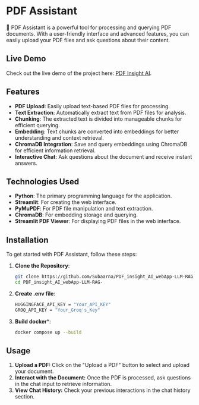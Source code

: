 # PDF Assistant

📄 PDF Assistant is a powerful tool for processing and querying PDF documents. With a user-friendly interface and advanced features, you can easily upload your PDF files and ask questions about their content.


## Live Demo

Check out the live demo of the project here: [PDF Insight AI](https://subarna00-pdf-insight-ai.hf.space).

## Features

- **PDF Upload**: Easily upload text-based PDF files for processing.
- **Text Extraction**: Automatically extract text from PDF files for analysis.
- **Chunking**: The extracted text is divided into manageable chunks for efficient querying.
- **Embedding**: Text chunks are converted into embeddings for better understanding and context retrieval.
- **ChromaDB Integration**: Save and query embeddings using ChromaDB for efficient information retrieval.
- **Interactive Chat**: Ask questions about the document and receive instant answers.


## Technologies Used

- **Python**: The primary programming language for the application.
- **Streamlit**: For creating the web interface.
- **PyMuPDF**: For PDF file manipulation and text extraction.
- **ChromaDB**: For embedding storage and querying.
- **Streamlit PDF Viewer**: For displaying PDF files in the web interface.

## Installation

To get started with PDF Assistant, follow these steps:

1. **Clone the Repository**:
   ```bash
   git clone https://github.com/Subaarna/PDF_insight_AI_webApp-LLM-RAG-.git
   cd PDF_insight_AI_webApp-LLM-RAG-
   ```
2. **Create .env file**:
   ```bash
   HUGGINGFACE_API_KEY = "Your_API_KEY"
   GROQ_API_KEY = "Your_Groq's_Key"
   ```
3. **Build docker***:
   ```bash
   docker compose up --build
   ```
## Usage

1. **Upload a PDF:** Click on the "Upload a PDF" button to select and upload your document.
2. **Interact with the Document:** Once the PDF is processed, ask questions in the chat input to retrieve information.
3. **View Chat History:** Check your previous interactions in the chat history section.

